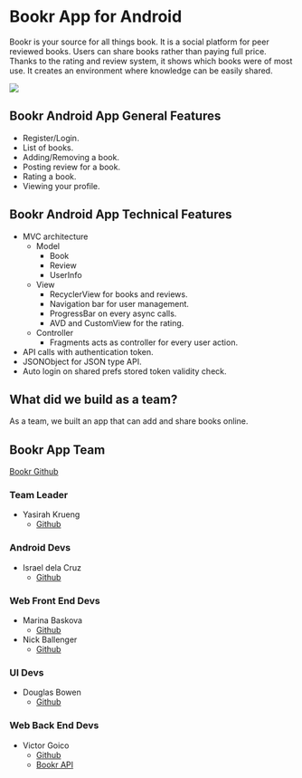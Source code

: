 # Bookr App for Android
Bookr is your source for all things book. It is a social platform for peer reviewed books. Users can share books rather than paying full price. Thanks to the rating and review system, it shows which books were of most use. It creates an environment where knowledge can be easily shared.

<img src=http://lorempixel.com/400/200/>

## Bookr Android App General Features
* Register/Login.
* List of books.
* Adding/Removing a book.
* Posting review for a book.
* Rating a book.
* Viewing your profile.
## Bookr Android App Technical Features
* MVC architecture
    * Model
        * Book
        * Review
        * UserInfo
    * View
        * RecyclerView for books and reviews.
        * Navigation bar for user management.
        * ProgressBar on every async calls.
        * AVD and CustomView for the rating.
    * Controller
        * Fragments acts as controller for every user action.
* API calls with authentication token.
* JSONObject for JSON type API.
* Auto login on shared prefs stored token validity check.

## What did we build as a team?
As a team, we built an app that can add and share books online.

## Bookr App Team
[Bookr Github](https://github.com/lambda-bookr)
### Team Leader
* Yasirah Krueng
    * [Github](https://github.com/ykrueng)
### Android Devs
* Israel dela Cruz
    * [Github](https://github.com/kurochin143)
### Web Front End Devs
* Marina Baskova
    * [Github](https://github.com/MarinaBaskova)
* Nick Ballenger
    * [Github](https://github.com/Nick-Ballenger)
### UI Devs
* Douglas Bowen
    * [Github](https://github.com/notdb)
### Web Back End Devs
* Victor Goico
    * [Github](https://github.com/VictorGoic0)
    * [Bookr API](https://github.com/lambda-bookr/build-bookr-BE)